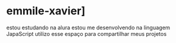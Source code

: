 # emmile-xavier]
estou estudando na alura
estou me desenvolvendo na linguagem JapaScript
utilizo esse espaço para compartilhar meus projetos
